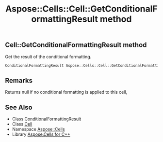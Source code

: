 ﻿---
title: Aspose::Cells::Cell::GetConditionalFormattingResult method
linktitle: GetConditionalFormattingResult
second_title: Aspose.Cells for C++ API Reference
description: 'Aspose::Cells::Cell::GetConditionalFormattingResult method. Get the result of the conditional formatting in C++.'
type: docs
weight: 7400
url: /cpp/aspose.cells/cell/getconditionalformattingresult/
---
## Cell::GetConditionalFormattingResult method


Get the result of the conditional formatting.

```cpp
ConditionalFormattingResult Aspose::Cells::Cell::GetConditionalFormattingResult()
```

## Remarks


Returns null if no conditional formatting is applied to this cell, 
## See Also

* Class [ConditionalFormattingResult](../../conditionalformattingresult/)
* Class [Cell](../)
* Namespace [Aspose::Cells](../../)
* Library [Aspose.Cells for C++](../../../)
